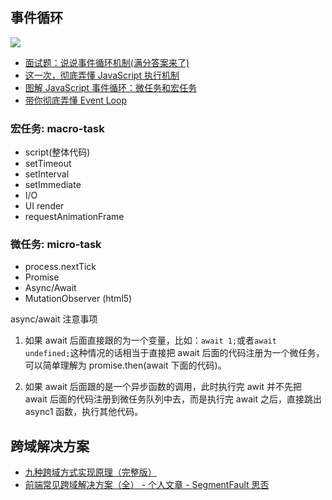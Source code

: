 <!--
 * @Author       : HyFun
 * @Date         : 2021-07-13 22:29:13
 * @Description  : JavaScript
 * @LastEditors  : HyFun
 * @LastEditTime : 2021-07-22 19:10:12
-->

## 事件循环

![](https://mmbiz.qpic.cn/sz_mmbiz_png/H8M5QJDxMHrfCCOLsbRHeq3YC4diaTTjo7Lf3Ny0Bc1gxItrquwY39sUVYYII6sxNGibG2jyhxvHwbcxKjujZMsQ/640?wx_fmt=png&tp=webp&wxfrom=5&wx_lazy=1&wx_co=1)

- [面试题：说说事件循环机制(满分答案来了)](https://juejin.cn/post/6844904079353708557)
- [这一次，彻底弄懂 JavaScript 执行机制](https://juejin.cn/post/6844903512845860872)
- [图解 JavaScript 事件循环：微任务和宏任务](https://mp.weixin.qq.com/s/DdFH5Q_Hk92pABKllP1dTA)
- [带你彻底弄懂 Event Loop](https://segmentfault.com/a/1190000016278115)

### 宏任务: macro-task

- script(整体代码)
- setTimeout
- setInterval
- setImmediate
- I/O
- UI render
- requestAnimationFrame

### 微任务: micro-task

- process.nextTick
- Promise
- Async/Await
- MutationObserver (html5)

async/await 注意事项

1. 如果 await 后面直接跟的为一个变量，比如：`await 1;`或者`await undefined;`这种情况的话相当于直接把 await 后面的代码注册为一个微任务，可以简单理解为 promise.then(await 下面的代码)。

2. 如果 await 后面跟的是一个异步函数的调用，此时执行完 awit 并不先把 await 后面的代码注册到微任务队列中去，而是执行完 await 之后，直接跳出 async1 函数，执行其他代码。

## 跨域解决方案

- [九种跨域方式实现原理（完整版）](https://juejin.cn/post/6844903767226351623)
- [前端常见跨域解决方案（全） - 个人文章 - SegmentFault 思否](https://segmentfault.com/a/1190000011145364?utm_medium=referral&utm_source=tuicool)
